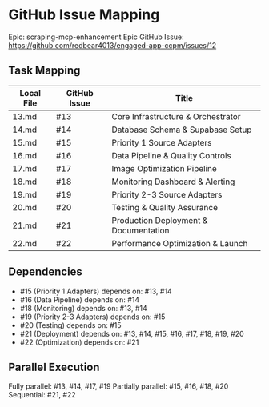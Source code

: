 # GitHub Issue Mapping

Epic: scraping-mcp-enhancement
Epic GitHub Issue: https://github.com/redbear4013/engaged-app-ccpm/issues/12

## Task Mapping

| Local File | GitHub Issue | Title |
|------------|--------------|-------|
| 13.md | #13 | Core Infrastructure & Orchestrator |
| 14.md | #14 | Database Schema & Supabase Setup |
| 15.md | #15 | Priority 1 Source Adapters |
| 16.md | #16 | Data Pipeline & Quality Controls |
| 17.md | #17 | Image Optimization Pipeline |
| 18.md | #18 | Monitoring Dashboard & Alerting |
| 19.md | #19 | Priority 2-3 Source Adapters |
| 20.md | #20 | Testing & Quality Assurance |
| 21.md | #21 | Production Deployment & Documentation |
| 22.md | #22 | Performance Optimization & Launch |

## Dependencies

- #15 (Priority 1 Adapters) depends on: #13, #14
- #16 (Data Pipeline) depends on: #14
- #18 (Monitoring) depends on: #13, #14
- #19 (Priority 2-3 Adapters) depends on: #15
- #20 (Testing) depends on: #15
- #21 (Deployment) depends on: #13, #14, #15, #16, #17, #18, #19, #20
- #22 (Optimization) depends on: #21

## Parallel Execution

Fully parallel: #13, #14, #17, #19
Partially parallel: #15, #16, #18, #20
Sequential: #21, #22

